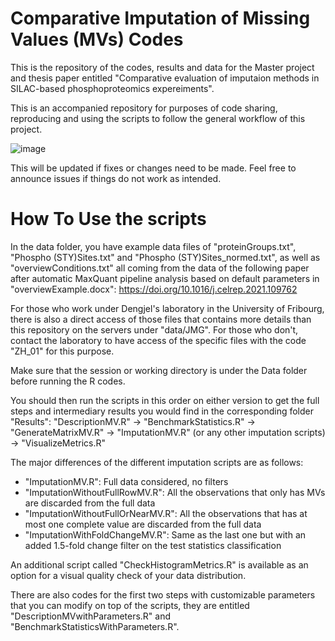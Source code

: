 # Comparative Imputation of Missing Values (MVs) Codes
This is the repository of the codes, results and data for the Master project and thesis paper entitled "Comparative evaluation of imputaion methods in SILAC-based phosphoproteomics expereiments".

This is an accompanied repository for purposes of code sharing, reproducing and using the scripts to follow the general workflow of this project. 

![image](https://github.com/user-attachments/assets/41c7a72a-6760-4e88-87d6-88452882776a)

This will be updated if fixes or changes need to be made. Feel free to announce issues if things do not work as intended.

# How To Use the scripts

In the data folder, you have example data files of "proteinGroups.txt", "Phospho (STY)Sites.txt" and "Phospho (STY)Sites_normed.txt", as well as "overviewConditions.txt" all coming from the data of the following paper after automatic MaxQuant pipeline analysis based on default parameters in "overviewExample.docx": https://doi.org/10.1016/j.celrep.2021.109762

For those who work under Dengjel's laboratory in the University of Fribourg, there is also a direct access of those files that contains more details than this repository on the servers under "data/JMG".
For those who don't, contact the laboratory to have access of the specific files with the code "ZH_01" for this purpose.

Make sure that the session or working directory is under the Data folder before running the R codes.

You should then run the scripts in this order on either version to get the full steps and intermediary results you would find in the corresponding folder "Results": 
"DescriptionMV.R" -> "BenchmarkStatistics.R" -> "GenerateMatrixMV.R" -> "ImputationMV.R" (or any other imputation scripts) -> "VisualizeMetrics.R"

The major differences of the different imputation scripts are as follows: 
- "ImputationMV.R": Full data considered, no filters
- "ImputationWithoutFullRowMV.R": All the observations that only has MVs are discarded from the full data
- "ImputationWithoutFullOrNearMV.R": All the observations that has at most one complete value are discarded from the full data
- "ImputationWithFoldChangeMV.R": Same as the last one but with an added 1.5-fold change filter on the test statistics classification

An additional script called "CheckHistogramMetrics.R" is available as an option for a visual quality check of your data distribution.

There are also codes for the first two steps with customizable parameters that you can modify on top of the scripts, they are entitled "DescriptionMVwithParameters.R" and "BenchmarkStatisticsWithParameters.R".
